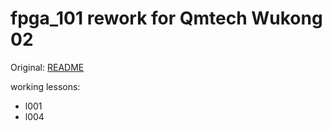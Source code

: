# fpga_101 rework for Qmtech Wukong 02

Original: [README](./README)

working lessons:
 * l001
 * l004
